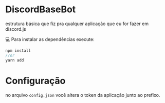 # DiscordBaseBot
estrutura básica que fiz pra qualquer aplicação que eu for fazer em discord.js

:computer: Para instalar as dependências execute:
```javascript
npm install
//or
yarn add
```

# Configuração
no arquivo ``` config.json ``` você altera o token da aplicação junto ao prefixo.
